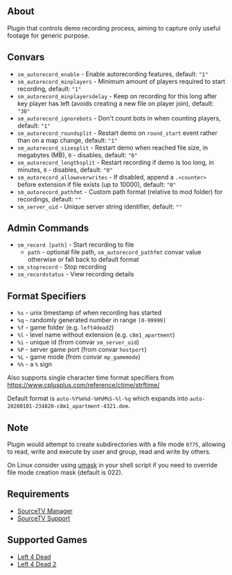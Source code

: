 About
------
Plugin that controls demo recording process, aiming to capture only useful footage for generic purpose.

Convars
------
- `sm_autorecord_enable` - Enable autorecording features, default: `"1"`
- `sm_autorecord_minplayers` - Minimum amount of players required to start recording, default: `"1"`
- `sm_autorecord_minplayersdelay` - Keep on recording for this long after key player has left (avoids creating a new file on player join), default: `"30"`
- `sm_autorecord_ignorebots` - Don't count bots in when counting players, default: `"1"`
- `sm_autorecord_roundsplit` - Restart demo on `round_start` event rather than on a map change, default: `"1"`
- `sm_autorecord_sizesplit` - Restart demo when reached file size, in megabytes (MB), `0` - disables, default: `"0"`
- `sm_autorecord_lengthsplit` - Restart recording if demo is too long, in minutes, `0` - disables, default: `"0"`
- `sm_autorecord_allowoverwrites` - If disabled, append a `.<counter>` before extension if file exists (up to 10000), default: `"0"`
- `sm_autorecord_pathfmt` - Custom path format (relative to mod folder) for recordings, default: `""`
- `sm_server_uid` - Unique server string identifier, default: `""`

Admin Commands
------
- `sm_record [path]` - Start recording to file
  - `path` - optional file path, `sm_autorecord_pathfmt` convar value otherwise or fall back to default format
- `sm_stoprecord` - Stop recording
- `sm_recordstatus` - View recording details

Format Specifiers
------
- `%s` - unix timestamp of when recording has started
- `%q` - randomly generated number in range `[0-99999]`
- `%f` - game folder (e.g. `left4dead2`)
- `%l` - level name without extension (e.g. `c8m1_apartment`)
- `%i` - unique id (from convar `sm_server_uid`)
- `%P` - server game port (from convar `hostport`)
- `%L` - game mode (from convar `mp_gamemode`)
- `%%` - a `%` sign

Also supports single character time format specifiers from https://www.cplusplus.com/reference/ctime/strftime/

Default format is `auto-%Y%m%d-%H%M%S-%l-%q` which expands into `auto-20200101-234820-c8m1_apartment-4321.dem`.

Note
------
Plugin would attempt to create subdirectories with a file mode `0775`, allowing to read, write and execute by user and group, read and write by others.

On Linux consider using [umask](https://man7.org/linux/man-pages/man1/umask.1p.html) in your shell script if you need to override file mode creation mask (default is 022).

Requirements
------
- [SourceTV Manager](https://github.com/peace-maker/sourcetvmanager)
- [SourceTV Support](https://github.com/shqke/sourcetvsupport)

Supported Games
------
- [Left 4 Dead](https://store.steampowered.com/app/500/Left_4_Dead/)
- [Left 4 Dead 2](https://store.steampowered.com/app/550/Left_4_Dead_2/)
